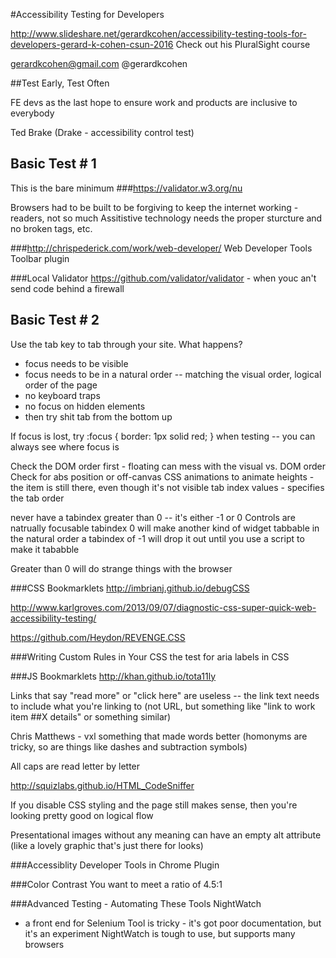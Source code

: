 #Accessibility Testing for Developers

http://www.slideshare.net/gerardkcohen/accessibility-testing-tools-for-developers-gerard-k-cohen-csun-2016
Check out his PluralSight course

gerardkcohen@gmail.com
@gerardkcohen

##Test Early, Test Often

FE devs as the last hope to ensure work and products are inclusive to everybody

Ted Brake (Drake - accessibility control test)

## Basic Test # 1
This is the bare minimum
###https://validator.w3.org/nu

Browsers had to be built to be forgiving to keep the internet working - readers, not so much
Assitistive technology needs the proper sturcture and no broken tags, etc.

###http://chrispederick.com/work/web-developer/
Web Developer Tools
Toolbar plugin

###Local Validator https://github.com/validator/validator - when youc an't send code behind  a firewall

## Basic Test # 2
Use the tab key to tab through your site. What happens?
- focus needs to be visible
- focus needs to be in a natural order -- matching the visual order, logical order of the page
- no keyboard traps
- no focus on hidden elements
- then try shit tab from the bottom up

If focus is lost, try :focus { border: 1px solid red; } when testing -- you can always see where focus is

Check the DOM order first - floating can mess with the visual vs. DOM order
Check for abs position or off-canvas
CSS animations to animate heights - the item is still there, even though it's not visible
tab index values - specifies the tab order

never have a tabindex greater than 0 -- it's either -1 or 0
Controls are natrually focusable
tabindex 0 will make another kind of widget tabbable in the natural order
a tabindex of -1 will drop it out until you use a script to make it tababble

Greater than 0 will do strange things with the browser

###CSS Bookmarklets
http://imbrianj.github.io/debugCSS

http://www.karlgroves.com/2013/09/07/diagnostic-css-super-quick-web-accessibility-testing/

https://github.com/Heydon/REVENGE.CSS

###Writing Custom Rules in Your CSS
the test for aria labels in CSS

###JS Bookmarklets
http://khan.github.io/tota11ly

Links that say "read more" or "click here" are useless -- the link text needs to include what you're linking to (not URL, but something like "link to work item ##X details" or something similar)

Chris Matthews - vxl something that made words better (homonyms are tricky, so are things like dashes and subtraction symbols)

All caps are read letter by letter

http://squizlabs.github.io/HTML_CodeSniffer

If you disable CSS styling and the page still makes sense, then you're looking pretty good on logical flow

Presentational images without any meaning can have an empty alt attribute (like a lovely graphic that's just there for looks)

###Accessiblity Developer Tools in Chrome Plugin

###Color Contrast
You want to meet a ratio of 4.5:1

###Advanced Testing - Automating These Tools
NightWatch
- a front end for Selenium
Tool is tricky - it's got poor documentation, but it's an experiment
NightWatch is tough to use, but supports many browsers

